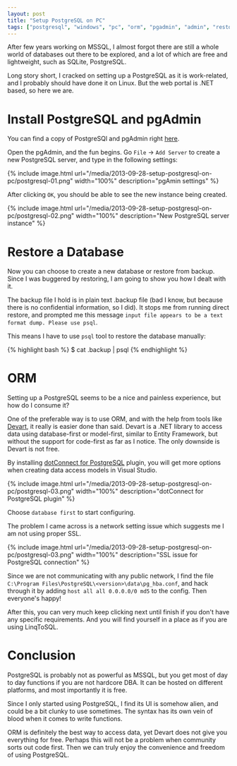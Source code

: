 ```yaml
---
layout: post
title: "Setup PostgreSQL on PC"
tags: ["postgresql", "windows", "pc", "orm", "pgadmin", "admin", "restore", "database", "devart"]
---
```


<div class="message">
After few years working on MSSQL, I almost forgot there are still a whole world of databases out there to be explored, and a lot of which are free and lightweight, such as SQLite, PostgreSQL.
</div>

Long story short, I cracked on setting up a PostgreSQL as it is work-related, and I probably should have done it on Linux. But the web portal is .NET based, so here we are.

# Install PostgreSQL and pgAdmin

You can find a copy of PostgreSQl and pgAdmin right [here](http://www.postgresql.org/download/windows/).

Open the pgAdmin, and the fun begins. Go `File` -> `Add Server` to create a new PostgreSQL server, and type in the following settings:

{% include image.html url="/media/2013-09-28-setup-postgresql-on-pc/postgresql-01.png" width="100%" description="pgAmin settings" %}

After clicking `OK`, you should be able to see the new instance being created.

{% include image.html url="/media/2013-09-28-setup-postgresql-on-pc/postgresql-02.png" width="100%" description="New PostgreSQL server instance" %}

# Restore a Database

Now you can choose to create a new database or restore from backup. Since I was buggered by restoring, I am going to show you how I dealt with it.

The backup file I hold is in plain text .backup file (bad I know, but because there is no confidential information, so I did). It stops me from running direct restore, and prompted me this message `input file appears to be a text format dump. Please use psql`.

This means I have to use `psql` tool to restore the database manually:

{% highlight bash %}
$ cat <file>.backup | psql <db>
{% endhighlight %}

# ORM

Setting up a PostgreSQL seems to be a nice and painless experience, but how do I consume it?

One of the preferable way is to use ORM, and with the help from tools like [Devart](http://www.devart.com/), it really is easier done than said. Devart is a .NET library to access data using database-first or model-first, similar to Entity Framework, but without the support for code-first as far as I notice. The only downside is Devart is not free.

By installing [dotConnect for PostgreSQL](http://www.devart.com/dotconnect/postgresql/download.html) plugin, you will get more options when creating data access models in Visual Studio.

{% include image.html url="/media/2013-09-28-setup-postgresql-on-pc/postgresql-03.png" width="100%" description="dotConnect for PostgreSQL plugin" %}

Choose `database first` to start configuring.

The problem I came across is a network setting issue which suggests me I am not using proper SSL.

{% include image.html url="/media/2013-09-28-setup-postgresql-on-pc/postgresql-03.png" width="100%" description="SSL issue for PostgreSQL connection" %}

Since we are not communicating with any public network, I find the file `C:\Program Files\PostgreSQL\<version>\data\pg_hba.conf`, and hack through it by adding `host all all 0.0.0.0/0 md5` to the config. Then everyone's happy!

After this, you can very much keep clicking next until finish if you don't have any specific requirements. And you will find yourself in a place as if you are using LinqToSQL.

# Conclusion

PostgreSQL is probably not as powerful as MSSQL, but you get most of day to day functions if you are not hardcore DBA. It can be hosted on different platforms, and most importantly it is free.

Since I only started using PostgreSQL, I find its UI is somehow alien, and could be a bit clunky to use sometimes. The syntax has its own vein of blood when it comes to write functions.

ORM is definitely the best way to access data, yet Devart does not give you everything for free. Perhaps this will not be a problem when community sorts out code first. Then we can truly enjoy the convenience and freedom of using PostgreSQL.
